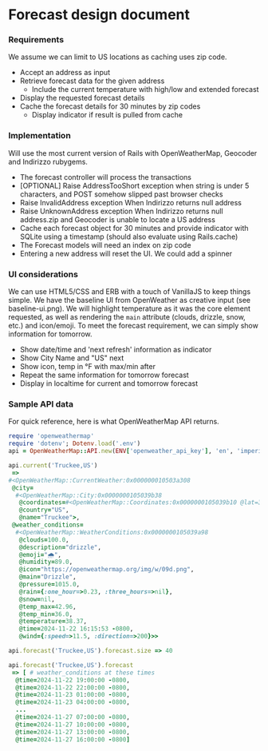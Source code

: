 # Forecast design document

### Requirements

We assume we can limit to US locations as caching uses zip code.
- Accept an address as input
- Retrieve forecast data for the given address
  - Include the current temperature with high/low and extended forecast
- Display the requested forecast details
- Cache the forecast details for 30 minutes by zip codes
  - Display indicator if result is pulled from cache

### Implementation

Will use the most current version of Rails
with OpenWeatherMap, Geocoder and Indirizzo rubygems.

- The forecast controller will process the transactions
- [OPTIONAL] Raise AddressTooShort exception when string is under 5 characters,
  and POST somehow slipped past browser checks
- Raise InvalidAddress exception When Indirizzo returns null address
- Raise UnknownAddress exception When Indirizzo returns null address.zip
  and Geocoder is unable to locate a US address
- Cache each forecast object for 30 minutes and provide indicator
  with SQLite using a timestamp (should also evaluate using Rails.cache)
- The Forecast models will need an index on zip code
- Entering a new address will reset the UI. We could add a spinner

### UI considerations

We can use HTML5/CSS and ERB with a touch of VanillaJS to keep things simple.
We have the baseline UI from OpenWeather as creative input (see baseline-ui.png).
We will highlight temperature as it was the core element requested, as well as
rendering the `main` attribute (clouds, drizzle, snow, etc.) and icon/emoji.
To meet the forecast requirement, we can simply show information for tomorrow.

- Show date/time and 'next refresh' information as indicator
- Show City Name and "US" next
- Show icon, temp in °F with max/min after
- Repeat the same information for tomorrow forecast
- Display in localtime for current and tomorrow forecast

### Sample API data

For quick reference, here is what OpenWeatherMap API returns.

```rb
require 'openweathermap'
require 'dotenv'; Dotenv.load('.env')
api = OpenWeatherMap::API.new(ENV['openweather_api_key'], 'en', 'imperial')

api.current('Truckee,US')
 =>
#<OpenWeatherMap::CurrentWeather:0x000000010503a308
 @city=
  #<OpenWeatherMap::City:0x0000000105039b38
   @coordinates=#<OpenWeatherMap::Coordinates:0x0000000105039b10 @lat=39.328, @lon=-120.1833>,
   @country="US",
   @name="Truckee">,
 @weather_conditions=
  #<OpenWeatherMap::WeatherConditions:0x0000000105039a98
   @clouds=100.0,
   @description="drizzle",
   @emoji="🌧",
   @humidity=89.0,
   @icon="https://openweathermap.org/img/w/09d.png",
   @main="Drizzle",
   @pressure=1015.0,
   @rain={:one_hour=>0.23, :three_hours=>nil},
   @snow=nil,
   @temp_max=42.96,
   @temp_min=36.0,
   @temperature=38.37,
   @time=2024-11-22 16:15:53 -0800,
   @wind={:speed=>11.5, :direction=>200}>>

api.forecast('Truckee,US').forecast.size => 40

api.forecast('Truckee,US').forecast
 => [ # weather_conditions at these times
  @time=2024-11-22 19:00:00 -0800,
  @time=2024-11-22 22:00:00 -0800,
  @time=2024-11-23 01:00:00 -0800,
  @time=2024-11-23 04:00:00 -0800,
  ...
  @time=2024-11-27 07:00:00 -0800,
  @time=2024-11-27 10:00:00 -0800,
  @time=2024-11-27 13:00:00 -0800,
  @time=2024-11-27 16:00:00 -0800]
```
